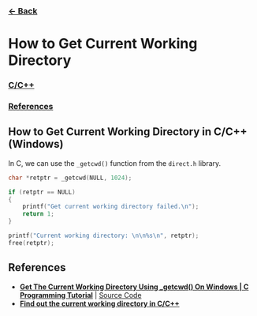 ### [← Back](../../README.md)
# How to Get Current Working Directory
### [C/C++](#c)
### [References](#ref)

## How to Get Current Working Directory in C/C++ (Windows) <a name="c"></a>
In C, we can use the `_getcwd()` function from the `direct.h` library.

```c
char *retptr = _getcwd(NULL, 1024);

if (retptr == NULL)
{
    printf("Get current working directory failed.\n");
    return 1;
}

printf("Current working directory: \n\n%s\n", retptr);
free(retptr);
```

## References <a name="ref"></a>
- [**Get The Current Working Directory Using _getcwd() On Windows | C Programming Tutorial**](https://www.youtube.com/watch?v=n2iSn6zGB5A) | [Source Code](https://github.com/portfoliocourses/c-example-code/blob/main/_getcwd.c)
- [**Find out the current working directory in C/C++**](https://www.tutorialspoint.com/find-out-the-current-working-directory-in-c-cplusplus)
